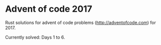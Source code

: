 # Advent of code 2017

Rust solutions for advent of code problems (http://adventofcode.com) for 2017.

Currently solved: Days 1 to 6.
